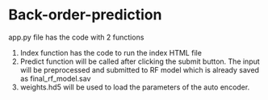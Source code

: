# Back-order-prediction
app.py file has the code with 2 functions 
1. Index function has the code to run the index HTML file 
2. Predict function will be called after clicking the submit button. The input will be preprocessed and submitted to RF model which is already saved as final_rf_model.sav
3. weights.hd5 will be used to load the parameters of the auto encoder.
